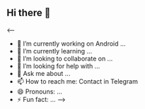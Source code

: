 ## Hi there 👋
<--

- 🔭 I’m currently working on Android ...
- 🌱 I’m currently learning ...
- 👯 I’m looking to collaborate on ...
- 🤔 I’m looking for help with ...
- 💬 Ask me about ...
- 📫 How to reach me: Contact in Telegram 
- 😄 Pronouns: ...
- ⚡ Fun fact: ...
-->
